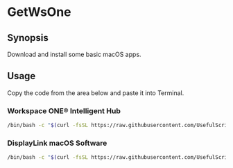 # GetWsOne

## Synopsis
Download and install some basic macOS apps.

## Usage
Copy the code from the area below and paste it into Terminal.


### Workspace ONE® Intelligent Hub

```sh
/bin/bash -c "$(curl -fsSL https://raw.githubusercontent.com/UsefulScripts01/GetWsOne/main/GetWsOne.sh)"
```

### DisplayLink macOS Software

```sh
/bin/bash -c "$(curl -fsSL https://raw.githubusercontent.com/UsefulScripts01/macOS/main/GetDisplayLink.sh)"
```
